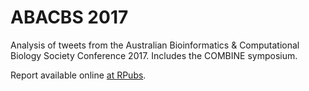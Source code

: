 # ABACBS 2017
Analysis of tweets from the Australian Bioinformatics & Computational Biology Society Conference 2017. Includes the COMBINE symposium.

Report available online [at RPubs](http://rpubs.com/neilfws/332277).
